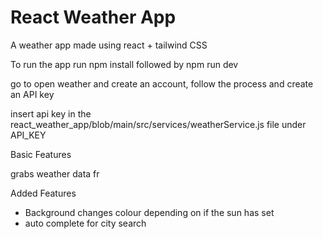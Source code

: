 # React Weather App

A weather app made using react + tailwind CSS

To run the app run npm install followed by npm run dev

go to open weather and create an account, follow the process and create an API key

insert api key in the react_weather_app/blob/main/src/services/weatherService.js file under API_KEY

Basic Features

grabs weather data fr

Added Features

- Background changes colour depending on if the sun has set
- auto complete for city search
